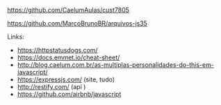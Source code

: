 https://github.com/CaelumAulas/cust7805

https://github.com/MarcoBrunoBR/arquivos-js35

Links:
- https://httpstatusdogs.com/
- https://docs.emmet.io/cheat-sheet/
- http://blog.caelum.com.br/as-multiplas-personalidades-do-this-em-javascript/
- https://expressjs.com/ (site, tudo)
- http://restify.com/ (api )
- https://github.com/airbnb/javascript

